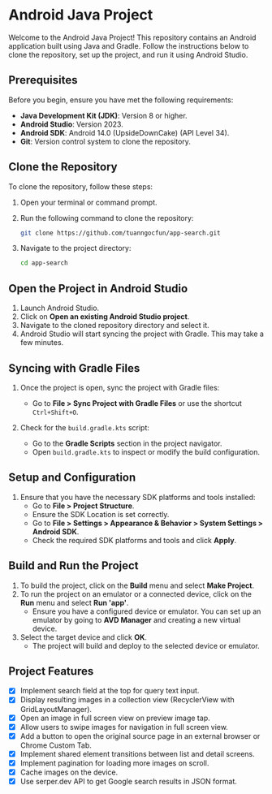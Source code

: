 # Android Java Project

Welcome to the Android Java Project! This repository contains an Android application built using Java and Gradle. Follow the instructions below to clone the repository, set up the project, and run it using Android Studio.

## Prerequisites

Before you begin, ensure you have met the following requirements:

- **Java Development Kit (JDK)**: Version 8 or higher.
- **Android Studio**: Version 2023.
- **Android SDK**: Android 14.0 (UpsideDownCake) (API Level 34).
- **Git**: Version control system to clone the repository.

## Clone the Repository

To clone the repository, follow these steps:

1. Open your terminal or command prompt.
2. Run the following command to clone the repository:

    ```bash
    git clone https://github.com/tuanngocfun/app-search.git
    ```

3. Navigate to the project directory:

    ```bash
    cd app-search
    ```

## Open the Project in Android Studio

1. Launch Android Studio.
2. Click on **Open an existing Android Studio project**.
3. Navigate to the cloned repository directory and select it.
4. Android Studio will start syncing the project with Gradle. This may take a few minutes.

## Syncing with Gradle Files

1. Once the project is open, sync the project with Gradle files:
    - Go to **File > Sync Project with Gradle Files** or use the shortcut `Ctrl+Shift+O`.

2. Check for the `build.gradle.kts` script:
    - Go to the **Gradle Scripts** section in the project navigator.
    - Open `build.gradle.kts` to inspect or modify the build configuration.

## Setup and Configuration

1. Ensure that you have the necessary SDK platforms and tools installed:
    - Go to **File > Project Structure**.
    - Ensure the SDK Location is set correctly.
    - Go to **File > Settings > Appearance & Behavior > System Settings > Android SDK**.
    - Check the required SDK platforms and tools and click **Apply**.

## Build and Run the Project

1. To build the project, click on the **Build** menu and select **Make Project**.
2. To run the project on an emulator or a connected device, click on the **Run** menu and select **Run 'app'**.
    - Ensure you have a configured device or emulator. You can set up an emulator by going to **AVD Manager** and creating a new virtual device.
3. Select the target device and click **OK**.
    - The project will build and deploy to the selected device or emulator.

## Project Features

- [x] Implement search field at the top for query text input.
- [x] Display resulting images in a collection view (RecyclerView with GridLayoutManager).
- [x] Open an image in full screen view on preview image tap.
- [x] Allow users to swipe images for navigation in full screen view.
- [x] Add a button to open the original source page in an external browser or Chrome Custom Tab.
- [x] Implement shared element transitions between list and detail screens.
- [x] Implement pagination for loading more images on scroll.
- [x] Cache images on the device.
- [x] Use serper.dev API to get Google search results in JSON format.
